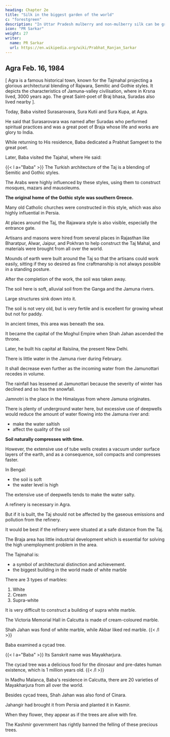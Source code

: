 ```yaml
---
heading: Chapter 2e
title: "Silk in the biggest garden of the world"
c: "forestgreen"
description: "In Uttar Pradesh mulberry and non-mulberry silk can be grown. It is an ideal location for the development of the silk industry since there are many weavers in the state"
icon: "PR Sarkar"
weight: 27
writer:
  name: PR Sarkar
  url: https://en.wikipedia.org/wiki/Prabhat_Ranjan_Sarkar
---
```



## Agra Feb. 16, 1984

[ Agra is a famous historical town, known for the Tajmahal projecting a glorious architectural blending of Rajwara, Semitic and Gothie styles. It depicts the characteristics of Jamuna-valley civilisation, where in Krsna lived, 3000 years ago. The great Saint-poet of Braj bhasa, Suradas also lived nearby ].

Today, Baba visited Surasarovara, Sura Kutii and Sura Kupa, at Agra.

He said that Surasarovara was named after Suradas who performed spiritual practices and was a great poet of Braja whose life and works are glory to India. 

While returning to His residence, Baba dedicated a Prabhat Samgeet to the great poet.

Later, Baba visited the Tajahal, where He said:

{{< l a="Baba" >}}
The Turkish architecture of the Taj is a blending of Semitic and Gothic styles. 

The Arabs were highly influenced by these styles, using them to construct mosques, mazars and mausoleums. 

**The original home of the Gothic style was southern Greece.** 

Many old Catholic churches were constructed in this style, which was also highly influential in Persia. 

At places around the Taj, the Rajawara style is also visible, especially the entrance gate. 

<!-- 51 -->
Artisans and masons were hired from several places in Rajasthan like Bharatpur, Alwar, Jaipur, and Pokhran to help construct the Taj Mahal, and materials were brought from all over the world. 

Mounds of earth were built around the Taj so that the artisans could work easily, sitting if they so desired as fine craftmanship is not always possible in a standing posture. 

After the completion of the work, the soil was taken away.

The soil here is soft, alluvial soil from the Ganga and the Jamuna rivers. 

Large structures sink down into it. 

The soil is not very old, but is very fertile and is excellent for growing wheat but not for paddy. 

In ancient times, this area was beneath the sea.

It became the capital of the Moghul Empire when Shah Jahan ascended the throne. 

Later, he built his capital at Raisiina, the present New Delhi.

There is little water in the Jamuna river during February.

It shall decrease even further as the incoming water from the Jamunottari recedes in volume. 

The rainfall has lessened at Jamunottari because the severity of winter has declined and so has the snowfall.

Jamnotri is the place in the Himalayas from where Jamuna originates.

There is plenty of underground water here, but excessive use of deepwells would reduce the amount of water flowing into the Jamuna river and:
- make the water saltish
- affect the quality of the soil

**Soil naturally compresses with time.** 

However, the extensive use of tube wells creates a vacuum under surface layers of the earth, and as a consequence, soil compacts and compresses faster. 

In Bengal:
- the soil is soft
- the water level is high

The extensive use of deepwells tends to make the water salty.

A refinery is necessary in Agra.

But if it is built, the Taj should not be affected by the gaseous emissions and pollution from the refinery.

It would be best if the refinery were situated at a safe distance from the Taj. 

The Braja area has little industrial development which is essential for solving the high unemployment problem in the area.

The Tajmahal is:
- a symbol of architectural distinction and achievement.
- the biggest building in the world made of white marble

<!-- 52  -->

There are 3 types of marbles:

1. White
2. Cream
3. Supra-white

It is very difficult to construct a building of supra white marble. 

The Victoria Memorial Hall in Calcutta is made of cream-coloured marble. 

Shah Jahan was fond of white marble, while Akbar liked red marble.
{{< /l >}}


Baba examined a cycad tree.


{{< l a="Baba" >}}
Its Sanskrit name was Mayakharjura. 

The cycad tree was a delicious food for the dinosaur and pre-dates human existence, which is 1 million years old.
{{< /l >}}

In Madhu Malanca, Baba's residence in Calcutta, there are 20 varieties of Mayakharjura from all over the world.

Besides cycad trees, Shah Jahan was also fond of Cinara. 

Jahangir had brought it from Persia and planted it in Kasmir. 

When they flower, they appear as if the trees are alive with fire. 

The Kashmir government has rightly banned the felling of these precious trees.



